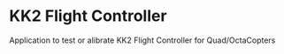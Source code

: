# KK2 Flight Controller
 
Application to test or alibrate KK2 Flight Controller for Quad/OctaCopters
